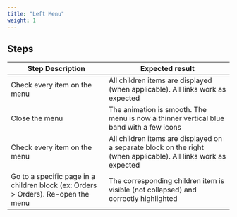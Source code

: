 ```yaml
---
title: "Left Menu"
weight: 1
---
```

## Steps
| Step Description | Expected result |
| ----- | ----- |
| Check every item on the menu | All children items are displayed (when applicable). All links work as expected |
| Close the menu | The animation is smooth. The menu is now a thinner vertical blue band with a few icons |
| Check every item on the menu | All children items are displayed on a separate block on the right (when applicable). All links work as expected |
| Go to a specific page in a children block (ex: Orders > Orders). Re-open the menu | The corresponding children item is visible (not collapsed) and correctly highlighted |
